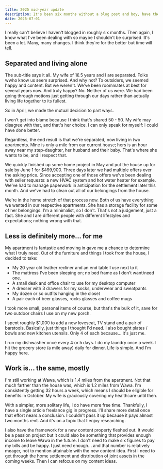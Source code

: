 ```yaml
---
title: 2025 mid-year update
description: It's been six months without a blog post and boy, have there been some ch- ch- changes in my life!
date: 2025-07-01
---
```


I really can't believe I haven't blogged in roughly six months. Then again, I know what I've been dealing with so maybe I shouldn't be surprised. It's been a lot. Many, many changes. I think they're for the better but time will tell.

## Separated and living alone

The sub-title says it all. My wife of 16.5 years and I are separated. Folks wwho know us seem surprised. And why not? To outsiders, we seemed happy and content. But we weren't. We've been roommates at best for several years now. And truly happy? No. Neither of us were. We had been going through motions just getting through our days rather than actually living life together to its fullest.

So in April, we made the mutual decision to part ways.

I won't get into blame because I think that's shared 50 - 50. My wife may disagree with that, and that's her choice. I can only speak for myself: I could have done better. 

Regardless, the end result is that we're separated, now living in two apartments. Mine is only a mile from our current house; hers is an hour away near my step-daughter, her husband and their baby. That's where she wants to be, and I respect that.

We quickly finished up some home project in May and put the house up for sale by June 1 for $499,900. Three days later we had multiple offers over the asking price. Since accepting one of those offers we've been dealing with seller requests: a new HVAC system and hot water heater for example. We've had to manage paperwork in anticipation for the settlement later this month. And we've had to clean out all of our belongings from the house.

We're in the home stretch of that process now. Both of us have everything we wanted in our respective apartments. She has a storage facility for some of her belongings. I'm a minimalist, so I don't. That's not a judgement, just a fact. She and I are different people with different lifestyles and expectations; nothing wrong with that.


## Less is definitely more... for me

My apartment is fantastic and moving in gave me a chance to determine what I truly need. Out of the furniture and things I took from the house, I decided to take:

- My 20 year old leather recliner and an end table I use next to it
- The mattress I've been sleeping on; no bed frame as I don't want/need one.
- A small desk and office chair to use for my desktop computer
- A dresser with 3 drawers for my socks, underwear and sweatpants
- My dozen or so outfits hanging in the closet
- A pair each of beer glasses, rocks glasses and coffee mugs

I took more small, personal items of course, but that's the bulk of it, save for two outdoor chairs I use on my new porch.

I spent roughly $1,000 to add a new loveseat, TV stand and a pair of barstools. Basically, just things I thought I'd need. I also bought plates / bowls and new kitchen utensils. Only 4 of each because... it's just me. 

I run my dishwasher once every 4 or 5 days. I do my laundry once a week. I hit the grocery store (a mile away) daily for dinner. Life is simple. And I'm happy here.

## Work is... the same, mostly

I'm still working at Wawa, which is 1.4 miles from the apartment. Not that much farther than the house was, which is 1.2 miles from Wawa. I'm consistently getting 32 hours a week, which means I should be eligible for benefits in October. My wife is graciously covering my healthcare until then.

With a simpler, more solitary life, I do have more free time. Thankfully, I have a single article freelance gig in progress. I'll share more detail once that effort nears a conclusion. I couldn't pass it up because it pays almost two months rent. And it's on a topic that I enjoy researching.

I also have the framework for a new content property fleshed out. It would be a passion project but it could also be something that provides enough income to leave Wawa in the future. I don't need to make six figures to pay my bills and be happy. I just need enough... and that number is relatively meager, not to mention attainable with the new content idea. First I need to get through the home settlement and distribution of joint assets in the coming weeks. Then I can refocus on my content ideas.
